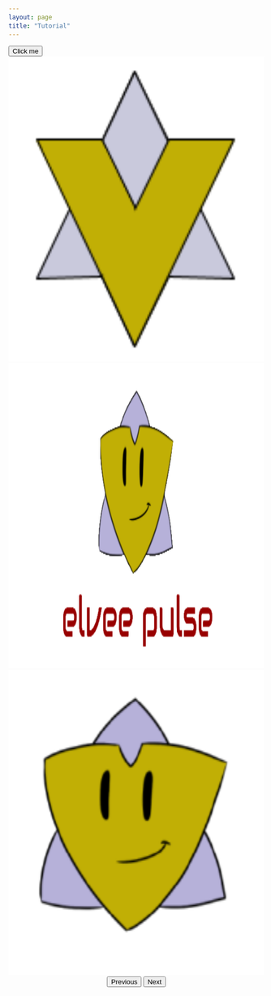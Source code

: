 ```yaml
---
layout: page
title: "Tutorial"
---
```


<style>
  .div{
    position: relative;
    float: right;
    right:200px;
    margin-top: 100px;
    margin-right: 500px;
    width: 700px;
    height: 500px;
   }
</style>
<body >
  <div id="div"> 
    <button name="button">Click me</button> 
    <center>
     <script src="https://cdn.jsdelivr.net/npm/bootstrap@5.1.3/dist/js/bootstrap.bundle.min.js" integrity="sha384-ka7Sk0Gln4gmtz2MlQnikT1wXgYsOg+OMhuP+IlRH9sENBO0LRn5q+8nbTov4+1p" crossorigin="anonymous"></script>
     <div id="carouselExampleControlsNoTouching" class="carousel slide" data-bs-touch="false" data-bs-interval="false">
        <div class="carousel-inner">
          <div class="carousel-item active">
          <img  src="/photos/logo1.png" class="d-block w-50" alt="logo1"height = 600px>
          </div>
          <div class="carousel-item">
          <img  src="/photos/logo2.png" class="d-block w-50" alt="logo2"height = 600px>
          </div>
          <div class="carousel-item">
          <img  src="/photos/logo3.png" class="d-block w-50" alt="logo3"height = 600px>
          </div>
        </div>
        <button class="carousel-control-prev" type="button" data-bs-target="#carouselExampleControlsNoTouching" data-bs-slide="prev">
          <span class="carousel-control-prev-icon" aria-hidden="true"></span>
          <span class="visually-hidden">Previous</span>
        </button>
        <button class="carousel-control-next" type="button" data-bs-target="#carouselExampleControlsNoTouching" data-bs-slide="next">
          <span class="carousel-control-next-icon" aria-hidden="true"></span>
          <span class="visually-hidden">Next</span>
        </button>
      </div>
    </center>  
  </div>
</body>
</html>


